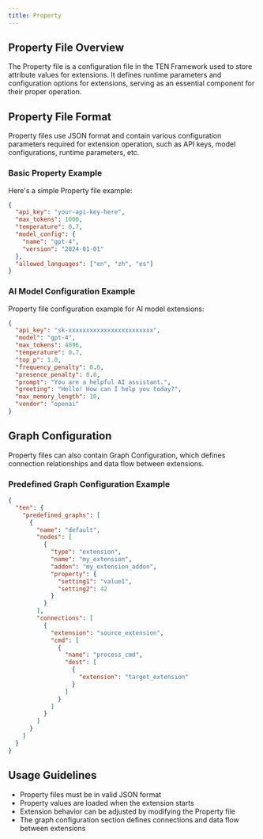 ```yaml
---
title: Property
---
```


## Property File Overview

The Property file is a configuration file in the TEN Framework used to store attribute values for extensions. It defines runtime parameters and configuration options for extensions, serving as an essential component for their proper operation.

## Property File Format

Property files use JSON format and contain various configuration parameters required for extension operation, such as API keys, model configurations, runtime parameters, etc.

### Basic Property Example

Here's a simple Property file example:

```json
{
  "api_key": "your-api-key-here",
  "max_tokens": 1000,
  "temperature": 0.7,
  "model_config": {
    "name": "gpt-4",
    "version": "2024-01-01"
  },
  "allowed_languages": ["en", "zh", "es"]
}
```

### AI Model Configuration Example

Property file configuration example for AI model extensions:

```json
{
  "api_key": "sk-xxxxxxxxxxxxxxxxxxxxxxxx",
  "model": "gpt-4",
  "max_tokens": 4096,
  "temperature": 0.7,
  "top_p": 1.0,
  "frequency_penalty": 0.0,
  "presence_penalty": 0.0,
  "prompt": "You are a helpful AI assistant.",
  "greeting": "Hello! How can I help you today?",
  "max_memory_length": 10,
  "vendor": "openai"
}
```

## Graph Configuration

Property files can also contain Graph Configuration, which defines connection relationships and data flow between extensions.

### Predefined Graph Configuration Example

```json
{
  "ten": {
    "predefined_graphs": [
      {
        "name": "default",
        "nodes": [
          {
            "type": "extension",
            "name": "my_extension",
            "addon": "my_extension_addon",
            "property": {
              "setting1": "value1",
              "setting2": 42
            }
          }
        ],
        "connections": [
          {
            "extension": "source_extension",
            "cmd": [
              {
                "name": "process_cmd",
                "dest": [
                  {
                    "extension": "target_extension"
                  }
                ]
              }
            ]
          }
        ]
      }
    ]
  }
}
```

## Usage Guidelines

- Property files must be in valid JSON format
- Property values are loaded when the extension starts
- Extension behavior can be adjusted by modifying the Property file
- The graph configuration section defines connections and data flow between extensions
